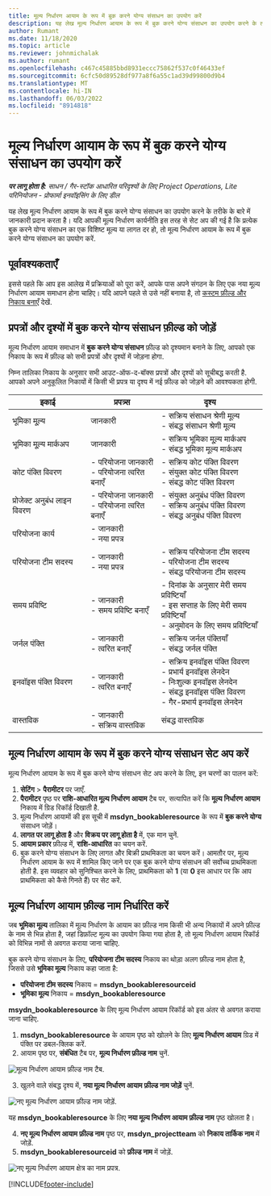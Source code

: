 ```yaml
---
title: मूल्य निर्धारण आयाम के रूप में बुक करने योग्य संसाधन का उपयोग करें
description: यह लेख मूल्य निर्धारण आयाम के रूप में बुक करने योग्य संसाधन का उपयोग करने के तरीके के बारे में जानकारी प्रदान करता है।
author: Rumant
ms.date: 11/18/2020
ms.topic: article
ms.reviewer: johnmichalak
ms.author: rumant
ms.openlocfilehash: c467c45885bbd8931eccc75862f537c0f46433ef
ms.sourcegitcommit: 6cfc50d89528df977a8f6a55c1ad39d99800d9b4
ms.translationtype: MT
ms.contentlocale: hi-IN
ms.lasthandoff: 06/03/2022
ms.locfileid: "8914818"
---
```

# <a name="use-a-bookable-resource-as-a-pricing-dimension"></a>मूल्य निर्धारण आयाम के रूप में बुक करने योग्य संसाधन का उपयोग करें

 _**पर लागू होता है:** साधन / गैर-स्टॉक आधारित परिदृश्यों के लिए Project Operations, Lite परिनियोजन - प्रोफार्मा इनवॉइसिंग के लिए डील_ 

यह लेख मूल्य निर्धारण आयाम के रूप में बुक करने योग्य संसाधन का उपयोग करने के तरीके के बारे में जानकारी प्रदान करता है। यदि आपकी मूल्य निर्धारण कार्यनीति इस तरह से सेट अप की गई है कि प्रत्येक बुक करने योग्य संसाधन का एक विशिष्ट मूल्य या लागत दर हो, तो मूल्य निर्धारण आयाम के रूप में बुक करने योग्य संसाधन का उपयोग करें.

## <a name="prerequisites"></a>पूर्वावश्यकताएँ
इससे पहले कि आप इस आलेख में प्रक्रियाओं को पूरा करें, आपके पास अपने संगठन के लिए एक नया मूल्य निर्धारण आयाम समाधान होना चाहिए। यदि आपने पहले से उसे नहीं बनाया है, तो [कस्टम फ़ील्ड और निकाय बनाएँ](../pricing-costing/create-custom-fields-entities-pricing-dimensions.md) देखें.

## <a name="add-the-bookable-resource-field-to-forms-and-views"></a>प्रपत्रों और दृश्यों में बुक करने योग्य संसाधन फ़ील्ड को जोड़ें
मूल्य निर्धारण आयाम समाधान में **बुक करने योग्य संसाधन** फ़ील्ड को दृश्यमान बनाने के लिए, आपको एक निकाय के रूप में फ़ील्ड को सभी प्रपत्रों और दृश्यों में जोड़ना होगा.

निम्न तालिका निकाय के अनुसार सभी आउट-ऑफ-द-बॉक्स प्रपत्रों और दृश्यों को सूचीबद्ध करती है. आपको अपने अनुकूलित निकायों में किसी भी प्रपत्र या दृश्य में नई फ़ील्ड को जोड़ने की आवश्यकता होगी.

|   इकाई        | प्रपत्र्स   |दृश्य        |
| ------------------------------|---------------------------------|----------------------------------|
|  भूमिका मू्ल्य| जानकारी | - सक्रिय संसाधन श्रेणी मूल्य<br> - संबद्ध संसाधन श्रेणी मूल्य |
|  भूमिका मू्ल्य मार्कअप| जानकारी| - सक्रिय भूमिका मू्ल्य मार्कअप<br>- संबद्ध भूमिका मूल्य मार्कअप |
|  कोट पंक्ति विवरण| - परियोजना जानकारी<br>- परियोजना त्वरित बनाएँ| - सक्रिय कोट पंक्ति विवरण<br>- संयुक्त कोट पंक्ति विवरण<br>- संबद्ध कोट पंक्ति विवरण |
|  प्रोजेक्ट अनुबंध लाइन विवरण| - परियोजना जानकारी<br>- परियोजना त्वरित बनाएँ| - संयुक्त अनुबंध पंक्ति विवरण<br>- सक्रिय अनुबंध पंक्ति विवरण<br>- संबद्ध अनुबंध पंक्ति विवरण |
|  परियोजना कार्य| - जानकारी<br>- नया प्रपत्र| &nbsp; |
|  परियोजना टीम सदस्य| - जानकारी<br>- नया प्रपत्र| - सक्रिय परियोजना टीम सदस्य<br>- परियोजना टीम सदस्य<br>- संबद्ध परियोजना टीम सदस्य |
|  समय प्रविष्टि| - जानकारी<br>- समय प्रविष्टि बनाएँ| - दिनांक के अनुसार मेरी समय प्रविष्टियाँ<br>- इस सप्ताह के लिए मेरी समय प्रविष्टियाँ<br>- अनुमोदन के लिए समय प्रविष्टियाँ|
|  जर्नल पंक्ति| - जानकारी<br>- त्वरित बनाएँ| - सक्रिय जर्नल पंक्तियाँ<br>- संबद्ध जर्नल पंक्ति |
|  इनवॉइस पंक्ति विवरण| - जानकारी<br>- त्वरित बनाएँ| - सक्रिय इनवॉइस पंक्ति विवरण<br>- प्रभार्य इनवॉइस लेनदेन<br>- निःशुल्क इनवॉइस लेनदेन<br>- संबद्ध इनवॉइस पंक्ति विवरण <br>- गैर-प्रभार्य इनवॉइस लेनदेन|
|  वास्तविक| - जानकारी<br>- सक्रिय वास्तविक| संबद्ध वास्तविक |

## <a name="set-up-a-bookable-resource-as-a-pricing-dimension"></a>मूल्य निर्धारण आयाम के रूप में बुक करने योग्य संसाधन सेट अप करें
मूल्य निर्धारण आयाम के रूप में बुक करने योग्य संसाधन सेट अप करने के लिए, इन चरणों का पालन करें:

1. **सेटिंग** > **पैरामीटर** पर जाएँ. 
2. **पैरामीटर** पृष्ठ पर **राशि-आधारित मूल्य निर्धारण आयाम** टैब पर, सत्यापित करें कि **मूल्य निर्धारण आयाम** निकाय में ग्रिड रिकॉर्ड दिखाती है. 
2. मूल्य निर्धारण आयामों की इस सूची में **msdyn_bookableresource** के रूप में **बुक करने योग्य** संसाधन जोड़ें। 
3. **लागत पर लागू होता है** और **विक्रय पर लागू होता है** में, एक मान चुनें.
4. **आयाम प्रकार** फ़ील्ड में, **राशि-आधारित** का चयन करें. 
5. बुक करने योग्य संसाधन के लिए लागत और बिक्री प्राथमिकता का चयन करें। आमतौर पर, मूल्य निर्धारण आयाम के रूप में शामिल किए जाने पर एक बुक करने योग्य संसाधन की सर्वोच्च प्राथमिकता होती है. इस व्यवहार को सुनिश्चित करने के लिए, प्राथमिकता को **1** (या **0** इस आधार पर कि आप प्राथमिकता को कैसे गिनते हैं) पर सेट करें.

## <a name="set-up-pricing-dimension-field-names"></a>मूल्य निर्धारण आयाम फ़ील्ड नाम निर्धारित करें

जब **भूमिका मूल्य** तालिका में मूल्य निर्धारण के आयाम का फ़ील्ड नाम किसी भी अन्य निकायों में अपने फ़ील्ड के नाम से भिन्न होता है, जहां डिफ़ॉल्ट मूल्य का उपयोग किया गया होता है, तो मूल्य निर्धारण आयाम रिकॉर्ड को विभिन्न नामों से अवगत कराया जाना चाहिए.  

बुक करने योग्य संसाधन के लिए, **परियोजना टीम सदस्य** निकाय का थोड़ा अलग फ़ील्ड नाम होता है, जिससे उसे **भूमिका मूल्य** निकाय कहा जाता है: 

 - **परियोजना टीम सदस्य** निकाय = **msdyn_bookableresourceid**
 - **भूमिका मूल्य** निकाय = **msdyn_bookableresource**

**msydn_bookableresource** के लिए मूल्य निर्धारण आयाम रिकॉर्ड को इस अंतर से अवगत कराया जाना चाहिए.

1. **msdyn_bookableresource** के आयाम पृष्ठ को खोलने के लिए **मूल्य निर्धारण आयाम** ग्रिड में पंक्ति पर डबल-क्लिक करें.
2. आयाम पृष्ठ पर, **संबंधित** टैब पर, **मूल्य निर्धारण फ़ील्ड नाम** चुनें.

  ![मूल्य निर्धारण आयाम फ़ील्ड नाम टैब.](media/PD-fieldname.png)

3. खुलने वाले संबद्ध दृश्य में, **नया मूल्य निर्धारण आयाम फ़ील्ड नाम जोड़ें** चुनें.

  ![नए मूल्य निर्धारण आयाम फ़ील्ड नाम जोड़ें.](media/Add-NewPD-fieldname.png)

  यह **msdyn_bookableresource** के लिए **नया मूल्य निर्धारण आयाम फ़ील्ड नाम** पृष्ठ खोलता है। 

4. **नए मूल्य निर्धारण आयाम फ़ील्ड नाम** पृष्ठ पर, **msdyn_projectteam** को **निकाय तार्किक नाम** में जोड़ें.
5. **msdyn_bookableresourceid** को **फ़ील्ड नाम** में जोड़ें.

 ![नए मूल्य निर्धारण आयाम क्षेत्र का नाम प्रपत्र.](media/PD-fieldname-Added.png)


[!INCLUDE[footer-include](../includes/footer-banner.md)]